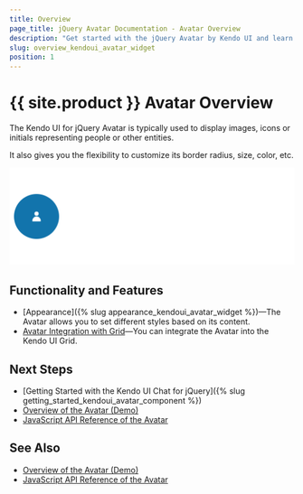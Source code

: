 ```yaml
---
title: Overview
page_title: jQuery Avatar Documentation - Avatar Overview
description: "Get started with the jQuery Avatar by Kendo UI and learn how to create and initialize the widget."
slug: overview_kendoui_avatar_widget
position: 1
---
```


# {{ site.product }} Avatar Overview

The Kendo UI for jQuery Avatar is typically used to display images, icons or initials representing people or other entities.

It also gives you the flexibility to customize its border radius, size, color, etc.

![Kendo UI for jQuery Avatar](icon-avatar.png)

## Functionality and Features

* [Appearance]({% slug appearance_kendoui_avatar_widget %})&mdash;The Avatar allows you to set different styles based on its content.
* [Avatar Integration with Grid](https://demos.telerik.com/kendo-ui/avatar/gridintegration)&mdash;You can integrate the Avatar into the Kendo UI Grid.
## Next Steps 

* [Getting Started with the Kendo UI Chat for jQuery]({% slug getting_started_kendoui_avatar_component %})
* [Overview of the Avatar (Demo)](https://demos.telerik.com/kendo-ui/avatar/index)
* [JavaScript API Reference of the Avatar](/api/javascript/ui/avatar)

## See Also

* [Overview of the Avatar (Demo)](https://demos.telerik.com/kendo-ui/avatar/index)
* [JavaScript API Reference of the Avatar](/api/javascript/ui/avatar)

